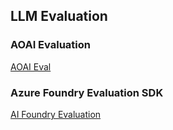 ## LLM Evaluation 

### AOAI Evaluation
[AOAI Eval](./aoai_evaluation.md)

### Azure Foundry Evaluation SDK
[AI Foundry Evaluation](./ai_foundry_evaluatin.md)


